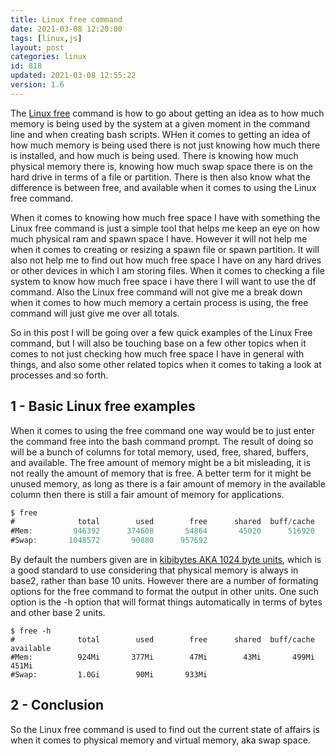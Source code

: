 ```yaml
---
title: Linux free command
date: 2021-03-08 12:20:00
tags: [linux,js]
layout: post
categories: linux
id: 818
updated: 2021-03-08 12:55:22
version: 1.6
---
```


The [Linux free](https://linuxize.com/post/free-command-in-linux/) command is how to go about getting an idea as to how much memory is being used by the system at a given moment in the command line and when creating bash scripts. WHen it comes to getting an idea of how much memory is being used there is not just knowing how much there is installed, and how much is being used. There is knowing how much physical memory there is, knowing how much swap space there is on the hard drive in terms of a file or partition. There is then also know what the difference is between free, and available when it comes to using the Linux free command.

When it comes to knowing how much free space I have with something the Linux free command is just a simple tool that helps me keep an eye on how much physical ram and spawn space I have. However it will not help me when it comes to creating or resizing a spawn file or spawn partition. It will also not help me to find out how much free space I have on any hard drives or other devices in which I am storing files. When it comes to checking a file system to know how much free space i have there I will want to use the df command. Also the Linux free command will not give me a break down when it comes to how much memory a certain process is using, the free command will just give me over all totals.

So in this post I will be going over a few quick examples of the Linux Free command, but I will also be touching base on a few other topics when it comes to not just checking how much free space I have in general with things, and also some other related topics when it comes to taking a look at processes and so forth.

<!-- more -->


## 1 - Basic Linux free examples

When it comes to using the free command one way would be to just enter the command free into the bash command prompt. The result of doing so will be a bunch of columns for total memory, used, free, shared, buffers, and available. The free amount of memory might be a bit misleading, it is not really the amount of memory that is free. A better term for it might be unused memory, as long as there is a fair amount of memory in the available column then there is still a fair amount of memory for applications.

```js
$ free
#              total        used        free      shared  buff/cache   available
#Mem:         946392      374608       54864       45020      516920      474404
#Swap:       1048572       90880      957692
```

By default the numbers given are in [kibibytes AKA 1024 byte units](https://www.logicmonitor.com/blog/what-the-hell-is-a-kibibyte), which is a good standard to use considering that physical memory is always in base2, rather than base 10 units. However there are a number of formating options for the free command to format the output in other units. One such option is the -h option that will format things automatically in terms of bytes and other base 2 units.

``` 
$ free -h
#              total        used        free      shared  buff/cache   available
#Mem:          924Mi       377Mi        47Mi        43Mi       499Mi       451Mi
#Swap:         1.0Gi        90Mi       933Mi
```

## 2 - Conclusion

So the Linux free command is used to find out the current state of affairs is when it comes to physical memory and virtual memory, aka swap space.
